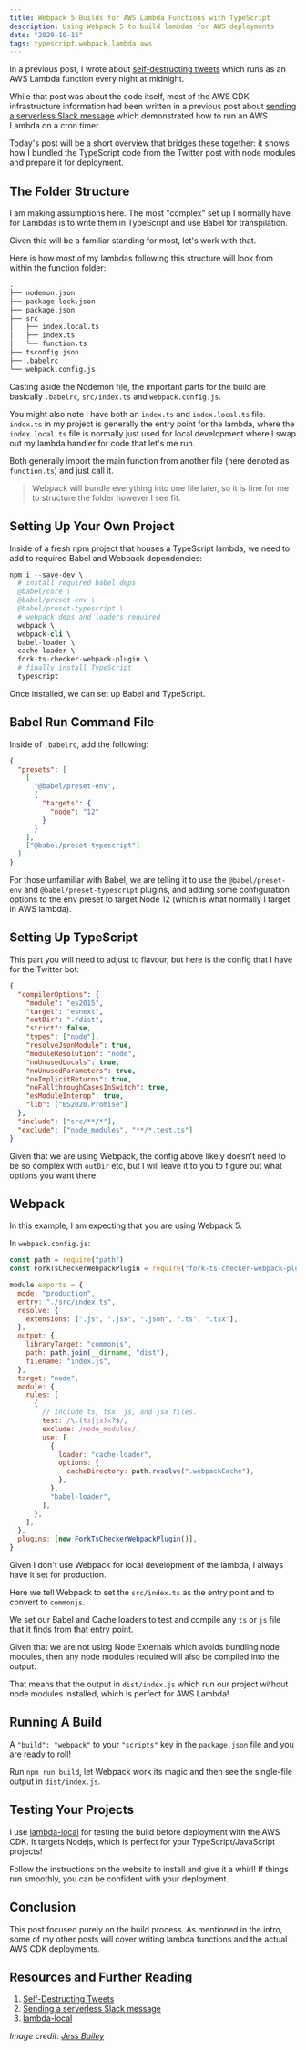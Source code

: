 ```yaml
---
title: Webpack 5 Builds for AWS Lambda Functions with TypeScript
description: Using Webpack 5 to build lambdas for AWS deployments
date: "2020-10-15"
tags: typescript,webpack,lambda,aws
---
```


In a previous post, I wrote about [self-destructing tweets](https://blog.dennisokeeffe.com/blog/2020-10-05-self-destructing-tweets/) which runs as an AWS Lambda function every night at midnight.

While that post was about the code itself, most of the AWS CDK infrastructure information had been written in a previous post about [sending a serverless Slack message](https://blog.dennisokeeffe.com/blog/2020-06-22-cdk-lambda-to-send-slack-message/) which demonstrated how to run an AWS Lambda on a cron timer.

Today's post will be a short overview that bridges these together: it shows how I bundled the TypeScript code from the Twitter post with node modules and prepare it for deployment.

## The Folder Structure

I am making assumptions here. The most "complex" set up I normally have for Lambdas is to write them in TypeScript and use Babel for transpilation.

Given this will be a familiar standing for most, let's work with that.

Here is how most of my lambdas following this structure will look from within the function folder:

```s
.
├── nodemon.json
├── package-lock.json
├── package.json
├── src
│   ├── index.local.ts
│   ├── index.ts
│   └── function.ts
├── tsconfig.json
├── .babelrc
└── webpack.config.js
```

Casting aside the Nodemon file, the important parts for the build are basically `.babelrc`, `src/index.ts` and `webpack.config.js`.

You might also note I have both an `index.ts` and `index.local.ts` file. `index.ts` in my project is generally the entry point for the lambda, where the `index.local.ts` file is normally just used for local development where I swap out my lambda handler for code that let's me run.

Both generally import the main function from another file (here denoted as `function.ts`) and just call it.

> Webpack will bundle everything into one file later, so it is fine for me to structure the folder however I see fit.

## Setting Up Your Own Project

Inside of a fresh npm project that houses a TypeScript lambda, we need to add to required Babel and Webpack dependencies:

```s
npm i --save-dev \
  # install required babel deps
  @babel/core \
  @babel/preset-env \
  @babel/preset-typescript \
  # webpack deps and loaders required
  webpack \
  webpack-cli \
  babel-loader \
  cache-loader \
  fork-ts-checker-webpack-plugin \
  # finally install TypeScript
  typescript
```

Once installed, we can set up Babel and TypeScript.

## Babel Run Command File

Inside of `.babelrc`, add the following:

```json
{
  "presets": [
    [
      "@babel/preset-env",
      {
        "targets": {
          "node": "12"
        }
      }
    ],
    ["@babel/preset-typescript"]
  ]
}
```

For those unfamiliar with Babel, we are telling it to use the `@babel/preset-env` and `@babel/preset-typescript` plugins, and adding some configuration options to the env preset to target Node 12 (which is what normally I target in AWS lambda).

## Setting Up TypeScript

This part you will need to adjust to flavour, but here is the config that I have for the Twitter bot:

```json
{
  "compilerOptions": {
    "module": "es2015",
    "target": "esnext",
    "outDir": "./dist",
    "strict": false,
    "types": ["node"],
    "resolveJsonModule": true,
    "moduleResolution": "node",
    "noUnusedLocals": true,
    "noUnusedParameters": true,
    "noImplicitReturns": true,
    "noFallthroughCasesInSwitch": true,
    "esModuleInterop": true,
    "lib": ["ES2020.Promise"]
  },
  "include": ["src/**/*"],
  "exclude": ["node_modules", "**/*.test.ts"]
}
```

Given that we are using Webpack, the config above likely doesn't need to be so complex with `outDir` etc, but I will leave it to you to figure out what options you want there.

## Webpack

In this example, I am expecting that you are using Webpack 5.

In `webpack.config.js`:

```js
const path = require("path")
const ForkTsCheckerWebpackPlugin = require("fork-ts-checker-webpack-plugin")

module.exports = {
  mode: "production",
  entry: "./src/index.ts",
  resolve: {
    extensions: [".js", ".jsx", ".json", ".ts", ".tsx"],
  },
  output: {
    libraryTarget: "commonjs",
    path: path.join(__dirname, "dist"),
    filename: "index.js",
  },
  target: "node",
  module: {
    rules: [
      {
        // Include ts, tsx, js, and jsx files.
        test: /\.(ts|js)x?$/,
        exclude: /node_modules/,
        use: [
          {
            loader: "cache-loader",
            options: {
              cacheDirectory: path.resolve(".webpackCache"),
            },
          },
          "babel-loader",
        ],
      },
    ],
  },
  plugins: [new ForkTsCheckerWebpackPlugin()],
}
```

Given I don't use Webpack for local development of the lambda, I always have it set for production.

Here we tell Webpack to set the `src/index.ts` as the entry point and to convert to `commonjs`.

We set our Babel and Cache loaders to test and compile any `ts` or `js` file that it finds from that entry point.

Given that we are not using Node Externals which avoids bundling node modules, then any node modules required will also be compiled into the output.

That means that the output in `dist/index.js` which run our project without node modules installed, which is perfect for AWS Lambda!

## Running A Build

A `"build": "webpack"` to your `"scripts"` key in the `package.json` file and you are ready to roll!

Run `npm run build`, let Webpack work its magic and then see the single-file output in `dist/index.js`.

## Testing Your Projects

I use [lambda-local](https://github.com/ashiina/lambda-local) for testing the build before deployment with the AWS CDK. It targets Nodejs, which is perfect for your TypeScript/JavaScript projects!

Follow the instructions on the website to install and give it a whirl! If things run smoothly, you can be confident with your deployment.

## Conclusion

This post focused purely on the build process. As mentioned in the intro, some of my other posts will cover writing lambda functions and the actual AWS CDK deployments.

## Resources and Further Reading

1. [Self-Destructing Tweets](https://blog.dennisokeeffe.com/blog/2020-10-05-self-destructing-tweets/)
2. [Sending a serverless Slack message](https://blog.dennisokeeffe.com/blog/2020-06-22-cdk-lambda-to-send-slack-message/)
3. [lambda-local](https://github.com/ashiina/lambda-local)

_Image credit: [Jess Bailey](https://unsplash.com/@jessbaileydesigns)_
